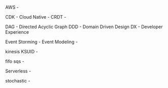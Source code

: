 AWS - 


CDK - 
Cloud Native -
CRDT - 

DAG - Directed Acyclic Graph
DDD - Domain Driven Design
DX - Developer Experience

Event Storming - 
Event Modeling - 

kinesis
KSUID -

fifo sqs - 



Serverless - 

stochastic - 

